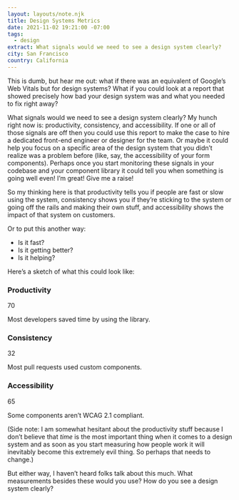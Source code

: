 ```yaml
---
layout: layouts/note.njk
title: Design Systems Metrics
date: 2021-11-02 19:21:00 -07:00
tags:
  - design
extract: What signals would we need to see a design system clearly?
city: San Francisco
country: California
---
```


This is dumb, but hear me out: what if there was an equivalent of Google’s Web Vitals but for design systems? What if you could look at a report that showed precisely how bad your design system was and what you needed to fix right away?

What signals would we need to see a design system clearly? My hunch right now is: productivity, consistency, and accessibility. If one or all of those signals are off then you could use this report to make the case to hire a dedicated front-end engineer or designer for the team. Or maybe it could help you focus on a specific area of the design system that you didn’t realize was a problem before (like, say, the accessibility of your form components). Perhaps once you start monitoring these signals in your codebase and your component library it could tell you when something is going well even! I’m great! Give me a raise!

So my thinking here is that productivity tells you if people are fast or slow using the system, consistency shows you if they’re sticking to the system or going off the rails and making their own stuff, and accessibility shows the impact of that system on customers.

Or to put this another way:

- Is it fast?
- Is it getting better?
- Is it helping?

Here’s a sketch of what this could look like:

<div class="metrics">
  <div class="metric-card good">
    <h3>Productivity</h3>
    <span class="score">70</span>
    <p>Most developers saved time by using the library.</p>
  </div>

  <div class="metric-card bad">
    <h3>Consistency</h3>
    <span class="score">32</span>
    <p>Most pull requests used custom components.</p>
  </div>

  <div class="metric-card good">
    <h3>Accessibility</h3>
    <span class="score">65</span>
    <p>Some components aren’t WCAG 2.1 compliant.</p>
  </div>
</div>

(Side note: I am somewhat hesitant about the productivity stuff because I don’t believe that _time_ is the most important thing when it comes to a design system and as soon as you start measuring how people work it will inevitably become this extremely evil thing. So perhaps that needs to change.)

But either way, I haven’t heard folks talk about this much. What measurements besides these would you use? How do you see a design system clearly?
